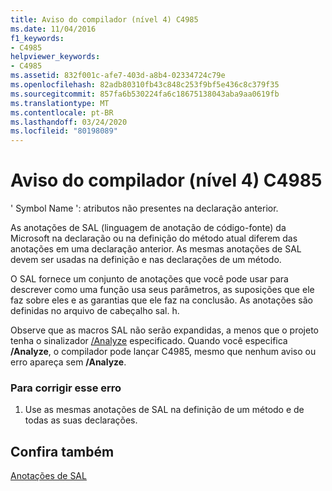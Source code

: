 ```yaml
---
title: Aviso do compilador (nível 4) C4985
ms.date: 11/04/2016
f1_keywords:
- C4985
helpviewer_keywords:
- C4985
ms.assetid: 832f001c-afe7-403d-a8b4-02334724c79e
ms.openlocfilehash: 82adb80310fb43c848c253f9bf5e436c8c379f35
ms.sourcegitcommit: 857fa6b530224fa6c18675138043aba9aa0619fb
ms.translationtype: MT
ms.contentlocale: pt-BR
ms.lasthandoff: 03/24/2020
ms.locfileid: "80198089"
---
```

# <a name="compiler-warning-level-4-c4985"></a>Aviso do compilador (nível 4) C4985

' Symbol Name ': atributos não presentes na declaração anterior.

As anotações de SAL (linguagem de anotação de código-fonte) da Microsoft na declaração ou na definição do método atual diferem das anotações em uma declaração anterior. As mesmas anotações de SAL devem ser usadas na definição e nas declarações de um método.

O SAL fornece um conjunto de anotações que você pode usar para descrever como uma função usa seus parâmetros, as suposições que ele faz sobre eles e as garantias que ele faz na conclusão. As anotações são definidas no arquivo de cabeçalho sal. h.

Observe que as macros SAL não serão expandidas, a menos que o projeto tenha o sinalizador [/Analyze](../../build/reference/analyze-code-analysis.md) especificado. Quando você especifica **/Analyze**, o compilador pode lançar C4985, mesmo que nenhum aviso ou erro apareça sem **/Analyze**.

### <a name="to-correct-this-error"></a>Para corrigir esse erro

1. Use as mesmas anotações de SAL na definição de um método e de todas as suas declarações.

## <a name="see-also"></a>Confira também

[Anotações de SAL](../../c-runtime-library/sal-annotations.md)
